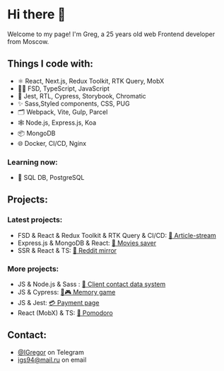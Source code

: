 # Hi there 👋

Welcome to my page!
I'm Greg, a 25 years old web Frontend developer from Moscow.

## Things I code with:

- ⚛️ React, Next.js, Redux Toolkit, RTK Query, MobX
- 👨‍💻 FSD, TypeScript, JavaScript
- 🔎 Jest, RTL, Cypress, Storybook, Chromatic
- ✨ Sass,Styled components, CSS, PUG
- 🗂️ Webpack, Vite, Gulp, Parcel
- 🕸️ Node.js, Express.js, Koa
- 📦 MongoDB
- 🌐 Docker, CI/CD, Nginx

 ### Learning now:
 - 💾 SQL DB, PostgreSQL
<!-- … --> 

## Projects:

### Latest projects:

*  FSD & React & Redux Toolkit & RTK Query & CI/CD: [📰 Article-stream  ](https://github.com/IvlevGreg/article)
*  Express.js & MongoDB & React: [🎥 Movies saver](https://github.com/IvlevGreg/movies-explorer-api)
*  SSR & React & TS: [🤖 Reddit mirror](https://github.com/IvlevGreg/RedditMirror)

### More projects:
* JS & Node.js & Sass : [🤵 Client contact data system](https://github.com/IvlevGreg/ClientData) 
* JS & Cypress: [🎴🎮 Memory game](https://github.com/IvlevGreg/MemoryGame) 
* JS & Jest: [💳 Payment page](https://github.com/IvlevGreg/PaymentPage)
* React (MobX) & TS: [🍅 Pomodoro](https://github.com/IvlevGreg/Pomodoro)


<!-- *

- Weblayout: [🖼 Art gallery Blanchard](https://github.com/IvlevGreg/Blanchard) 
- JS: [👨‍🎓 Internal students data portal](https://github.com/IvlevGreg/StudentsData) 
- JS: [🎯 Todo app](https://github.com/IvlevGreg/Todo)
- JS: [🤳🏻 Gorest blog](https://github.com/IvlevGreg/GorestBlog)
- Pug & Sass: [📸 Photo studio High pass](https://github.com/IvlevGreg/HighPass)
-->

## Contact:
- [@IGregor](https://t.me/Igregor) on Telegram
- <a href="mailto:igs94@mail.ru">igs94@mail.ru</a> on email




